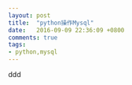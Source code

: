 ```yaml
---
layout: post
title:  "python操作Mysql"
date:   2016-09-09 22:36:09 +0800
comments: true
tags:
- python,mysql
---
```


ddd
